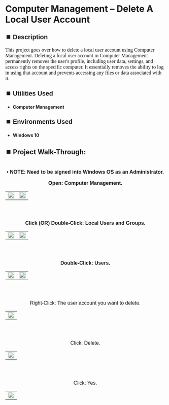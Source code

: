 <h1>Computer Management – Delete A Local User Account</h1>


<h2 style="font-family: Arial, sans-serif; font-size: 20px; font-weight: bold; margin-top: 24px; margin-bottom: 12px;">
⏹️ Description</h2>

<p style="font-family: Georgia, serif; font-size: 16px; margin-top: 12px; margin-bottom: 12px;">
This project goes over how to delete a local user account using Computer Management. Deleting a local user account in Computer Management permanently removes the user's profile, including user data, settings, and access rights on the specific computer. It essentially removes the ability to log in using that account and prevents accessing any files or data associated with it. 
</b>



<h2 style="font-family: Arial, sans-serif; font-size: 20px; font-weight: bold; margin-top: 24px; margin-bottom: 12px;">
⏹️ Utilities Used</h2>
  
<p style="font-family: Georgia, serif; font-size: 16px; margin-top: 12px; margin-bottom: 12px;">
 
 - <b>Computer Management</b>



<h2 style="font-family: Arial, sans-serif; font-size: 20px; font-weight: bold; margin-top: 24px; margin-bottom: 12px;"> 
⏹️ Environments Used </h2>

<p style="font-family: Georgia, serif; font-size: 16px; margin-top: 12px; margin-bottom: 12px;">
 
- <b>Windows 10</b>



<h2 style="font-family: Arial, sans-serif; font-size: 20px; font-weight: bold; margin-top: 24px; margin-bottom: 12px;"> 
<h2>
⏹️ Project Walk-Through:</h2>
 <br/>

<div style="text-align:center;">
  <span style="font-family: Arial, sans-serif; font-size: 16px;"><b>•	NOTE: Need to be signed into Windows OS as an Administrator.</b></span>  
<br/><br/>


<div style="text-align:center;">
  <span style="font-family: Arial, sans-serif; font-size: 16px;"><b>Open: Computer Management.</b></span>  
<br/>

<table>
  <tr>
    <td><img src="https://imgur.com/g55iSkY.png" height="50%" width="100%" /></td>
    <td><img src="https://imgur.com/VQPoYMo.png" height="50%" width="100%" /></td>
  </tr>
</table>

<br /><br />


<div style="text-align:center;">
  <span style="font-family: Arial, sans-serif; font-size: 16px;"><b>Click  (OR)  Double-Click: Local Users and Groups.</b></span>  
<br/>

<table>
  <tr>
    <td><img src="https://imgur.com/48KTkJx.png" height="50%" width="100%" /></td>
    <td><img src="https://imgur.com/0AP5qk6o.png" height="50%" width="100%" /></td>
  </tr>
</table>

<br /><br />


<div style="text-align:center;">
  <span style="font-family: Arial, sans-serif; font-size: 16px;"><b>Double-Click: Users.</b></span>  
<br/>

<table>
  <tr>
    <td><img src="https://imgur.com/yAKsdBN.png" height="50%" width="100%" /></td>
    <td><img src="https://imgur.com/1XJsrpr.png" height="50%" width="100%" /></td>
  </tr>
</table>

<br /><br />


<div style="text-align:center;">
  <span style="font-family: Arial, sans-serif; font-size: 16px;"></b>Right-Click: The user account you want to delete.</b></span>  
<br/>

<table>
  <tr>
    <td><img src="https://imgur.com/vqkOFLY.png" height="50%" width="100%" /></td>
  </tr>
</table>

<br /><br />


<div style="text-align:center;">
  <span style="font-family: Arial, sans-serif; font-size: 16px;"></b>Click: Delete.</b></span>  
<br/>

<table>
  <tr>
    <td><img src="https://imgur.com/knzdtyW.png" height="50%" width="100%" /></td>
  </tr>
</table>

<br /><br />


<div style="text-align:center;">
  <span style="font-family: Arial, sans-serif; font-size: 16px;"></b>Click: Yes.</b></span>  
<br/>

<table>
  <tr>
    <td><img src="https://imgur.com/5X8DH6G.png" height="50%" width="100%" /></td>
  </tr>
</table>

<br /><br />


